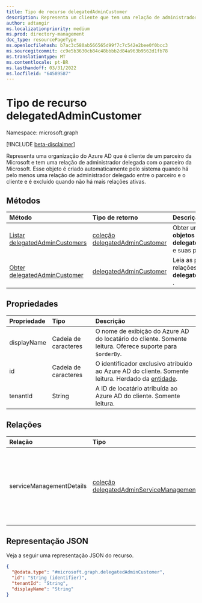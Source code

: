 ```yaml
---
title: Tipo de recurso delegatedAdminCustomer
description: Representa um cliente que tem uma relação de administrador delegada com um parceiro da Microsoft.
author: adtangir
ms.localizationpriority: medium
ms.prod: directory-management
doc_type: resourcePageType
ms.openlocfilehash: b7ac3c580ab566565d99f7c7c542e2bee0f0bcc3
ms.sourcegitcommit: cc9e5b3630cb84c48bbbb2d84a963b9562d1fb78
ms.translationtype: MT
ms.contentlocale: pt-BR
ms.lasthandoff: 03/31/2022
ms.locfileid: "64589587"
---
```

# <a name="delegatedadmincustomer-resource-type"></a>Tipo de recurso delegatedAdminCustomer

Namespace: microsoft.graph

[!INCLUDE [beta-disclaimer](../../includes/beta-disclaimer.md)]

Representa uma organização do Azure AD que é cliente de um parceiro da Microsoft e tem uma relação de administrador delegada com o parceiro da Microsoft. Esse objeto é criado automaticamente pelo sistema quando há pelo menos uma relação de administrador delegado entre o parceiro e o cliente e é excluído quando não há mais relações ativas.

## <a name="methods"></a>Métodos
|Método|Tipo de retorno|Descrição|
|:---|:---|:---|
|[Listar delegatedAdminCustomers](../api/tenantrelationship-list-delegatedadmincustomers.md)|[coleção delegatedAdminCustomer](delegatedadmincustomer.md)|Obter uma lista dos **objetos delegatedAdminCustomer** e suas propriedades.|
|[Obter delegatedAdminCustomer](../api/delegatedadmincustomer-get.md)|[delegatedAdminCustomer](delegatedadmincustomer.md)|Leia as propriedades e as relações de um **objeto delegatedAdminCustomer** .|

## <a name="properties"></a>Propriedades
|Propriedade|Tipo|Descrição|
|:---|:---|:---|
|displayName|Cadeia de caracteres|O nome de exibição do Azure AD do locatário do cliente. Somente leitura. Oferece suporte para `$orderBy`. |
|id|Cadeia de caracteres|O identificador exclusivo atribuído ao Azure AD do cliente. Somente leitura. Herdado da [entidade](../resources/entity.md).|
|tenantId|String|A ID de locatário atribuída ao Azure AD do cliente. Somente leitura.|

## <a name="relationships"></a>Relações
|Relação|Tipo|Descrição|
|:---|:---|:---|
|serviceManagementDetails|[coleção delegatedAdminServiceManagementDetail](delegatedadminservicemanagementdetail.md)|Contém os detalhes de gerenciamento de um serviço no locatário do cliente gerenciado pela administração delegada.|

## <a name="json-representation"></a>Representação JSON
Veja a seguir uma representação JSON do recurso.
<!-- {
  "blockType": "resource",
  "keyProperty": "id",
  "@odata.type": "microsoft.graph.delegatedAdminCustomer",
  "baseType": "microsoft.graph.entity",
  "openType": false
}
-->
``` json
{
  "@odata.type": "#microsoft.graph.delegatedAdminCustomer",
  "id": "String (identifier)",
  "tenantId": "String",
  "displayName": "String"
}
```
